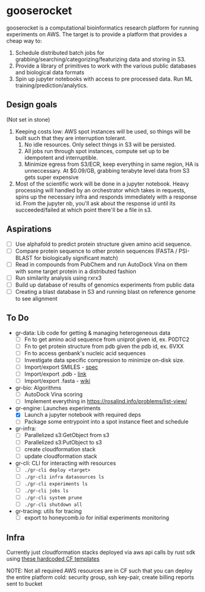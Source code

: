 # gooserocket

gooserocket is a computational bioinformatics research platform for running experiments on AWS. The target is to provide a platform that provides a cheap way to:

1. Schedule distributed batch jobs for grabbing/searching/categorizing/featurizing data and storing in S3.
2. Provide a library of primitives to work with the various public databases and biological data formats
3. Spin up jupyter notebooks with access to pre processed data. Run ML training/prediction/analytics.

## Design goals

(Not set in stone)

1. Keeping costs low: AWS spot instances will be used, so things will be built such that they are interruption tolerant.
    1. No idle resources. Only select things in S3 will be persisted.
    2. All jobs run through spot instances, compute set up to be idempotent and interruptible.
    3. Minimize egress from S3/ECR, keep everything in same region, HA is unneccessary. At \$0.09/GB, grabbing terabyte level data from S3 gets super expensive 
2. Most of the scientific work will be done in a jupyter notebook. Heavy processing will handled by an orchestrator which takes in requests, spins up the necessary infra and responds immediately with a response id. From the jupyter nb, you'll ask about the response id until its succeeded/failed at which point there'll be a file in s3.

## Aspirations

- [ ] Use alphafold to predict protein structure given amino acid sequence.
- [ ] Compare protein sequence to other protein sequences (FASTA / PSI-BLAST for biologically significant match)
- [ ] Read in compounds from PubChem and run AutoDock Vina on them with some target protein in a distributed fashion
- [ ] Run similarity analysis using rxrx3
- [ ] Build up database of results of genomics experiments from public data
- [ ] Creating a blast database in S3 and running blast on reference genome to see alignment

## To Do

- gr-data: Lib code for getting & managing heterogeneous data
    * [ ] Fn to get amino acid sequence from uniprot given id, ex. P0DTC2
    * [ ] Fn to get protein structure from pdb given the pdb id, ex. 6VXX
    * [ ] Fn to access genbank's nucleic acid sequences
    * [ ] Investigate data specific compression to minimize on-disk size.
    * [ ] Import/export SMILES - [spec](http://opensmiles.org/opensmiles.html)
    * [ ] Import/export .pdb - [link](https://www.cgl.ucsf.edu/chimera/docs/UsersGuide/tutorials/pdbintro.html)
    * [ ] Import/export .fasta - [wiki](https://en.wikipedia.org/wiki/FASTA_format)
- gr-bio: Algorithms
    * [ ] AutoDock Vina scoring
    * [ ] Implement everything in https://rosalind.info/problems/list-view/
- gr-engine: Launches experiments
    * [x] Launch a jupyter notebook with required deps
    * [ ] Package some entrypoint into a spot instance fleet and schedule
- gr-infra:
    * [ ] Parallelized s3:GetObject from s3
    * [ ] Parallelized s3:PutObject to s3
    * [ ] create cloudformation stack
    * [ ] update cloudformation stack
- gr-cli: CLI for interacting with resources
    * [ ] `./gr-cli deploy <target>`
    * [ ] `./gr-cli infra datasources ls`
    * [ ] `./gr-cli experiments ls`
    * [ ] `./gr-cli jobs ls`
    * [ ] `./gr-cli system prune`
    * [ ] `./gr-cli shutdown all`
- gr-tracing: utils for tracing
    * [ ] export to honeycomb.io for initial experiments monitoring

## Infra

Currently just cloudformation stacks deployed via aws api calls by rust sdk using [these hardcoded CF templates](https://github.com/eltonlaw/gooserocket/tree/main/assets)

NOTE: Not all required AWS resources are in CF such that you can deploy the entire platform cold:  security group, ssh key-pair, create billing reports sent to bucket
